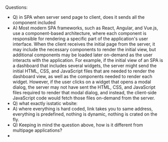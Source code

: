 
Questions:
- Q) in SPA when server send page to client, does it sends all the component included
- A) Most modern SPA frameworks, such as React, Angular, and Vue.js, use a component-based architecture, where each component is responsible for rendering a specific part of the application's user interface. When the client receives the initial page from the server, it may include the necessary components to render the initial view, but additional components may be loaded later on-demand as the user interacts with the application. For example, if the initial view of an SPA is a dashboard that includes several widgets, the server might send the initial HTML, CSS, and JavaScript files that are needed to render the dashboard view, as well as the components needed to render each widget. However, if the user clicks on a widget that opens a modal dialog, the server may not have sent the HTML, CSS, and JavaScript files required to render that modal dialog, and instead, the client-side JavaScript code would fetch those files on-demand from the server.
- Q) what exactly isstatic wbsite:
- A) where everything is hard coded, link takes you to same address, everything is predefined, nothing is dynamic, nothing is crated on the fly.
- Q) Keeping in mind the question above, how is it different from multipage applications?
- 
